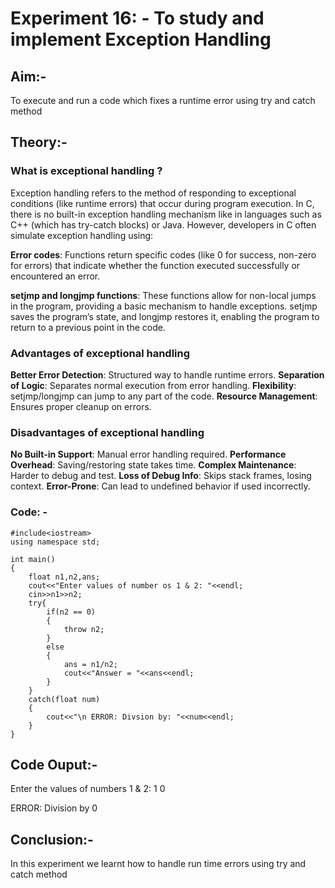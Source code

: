# Experiment 16: - To study and implement Exception Handling

## Aim:-
To execute and run a code which fixes a runtime error using try and catch method

## Theory:-

### What is exceptional handling ?

Exception handling refers to the method of responding to exceptional conditions (like runtime errors) that occur during program execution.
In C, there is no built-in exception handling mechanism like in languages such as C++ (which has try-catch blocks) or Java.
However, developers in C often simulate exception handling using: 

__Error codes__: Functions return specific codes (like 0 for success, non-zero for errors) that indicate whether the function executed successfully or encountered an error.

__setjmp and longjmp functions__: These functions allow for non-local jumps in the program, providing a basic mechanism to handle exceptions. 
setjmp saves the program’s state, and longjmp restores it, enabling the program to return to a previous point in the code.

### Advantages of exceptional handling
__Better Error Detection__: Structured way to handle runtime errors.
__Separation of Logic__: Separates normal execution from error handling.
__Flexibility__: setjmp/longjmp can jump to any part of the code.
__Resource Management__: Ensures proper cleanup on errors.

### Disadvantages of exceptional handling 
__No Built-in Support__: Manual error handling required.
__Performance Overhead__: Saving/restoring state takes time.
__Complex Maintenance__: Harder to debug and test.
__Loss of Debug Info__: Skips stack frames, losing context.
__Error-Prone__: Can lead to undefined behavior if used incorrectly.

### Code: -
~~~
#include<iostream>
using namespace std;

int main()
{
    float n1,n2,ans;
    cout<<"Enter values of number os 1 & 2: "<<endl;
    cin>>n1>>n2;
    try{
        if(n2 == 0)
        {
            throw n2;
        }
        else
        {
            ans = n1/n2;
            cout<<"Answer = "<<ans<<endl;
        }
    }
    catch(float num)
    {
        cout<<"\n ERROR: Divsion by: "<<num<<endl;
    }
}
~~~

## Code Ouput:-

Enter the values of numbers 1 & 2: 1 0

ERROR: Division by 0

## Conclusion:-
In this experiment we learnt how to handle run time errors using try and catch method
